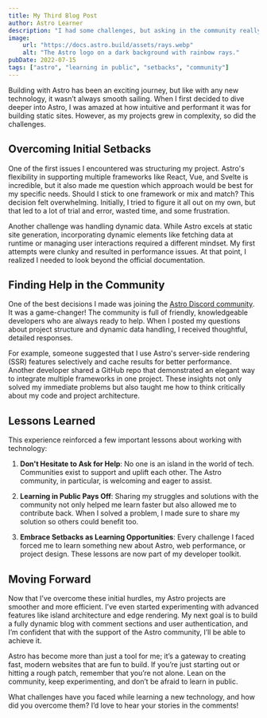 ```yaml
---
title: My Third Blog Post
author: Astro Learner
description: "I had some challenges, but asking in the community really helped!"
image:
    url: "https://docs.astro.build/assets/rays.webp"
    alt: "The Astro logo on a dark background with rainbow rays."
pubDate: 2022-07-15
tags: ["astro", "learning in public", "setbacks", "community"]
---
```


Building with Astro has been an exciting journey, but like with any new technology, it wasn’t always smooth sailing. When I first decided to dive deeper into Astro, I was amazed at how intuitive and performant it was for building static sites. However, as my projects grew in complexity, so did the challenges.

## Overcoming Initial Setbacks

One of the first issues I encountered was structuring my project. Astro's flexibility in supporting multiple frameworks like React, Vue, and Svelte is incredible, but it also made me question which approach would be best for my specific needs. Should I stick to one framework or mix and match? This decision felt overwhelming. Initially, I tried to figure it all out on my own, but that led to a lot of trial and error, wasted time, and some frustration.

Another challenge was handling dynamic data. While Astro excels at static site generation, incorporating dynamic elements like fetching data at runtime or managing user interactions required a different mindset. My first attempts were clunky and resulted in performance issues. At that point, I realized I needed to look beyond the official documentation.

## Finding Help in the Community

One of the best decisions I made was joining the [Astro Discord community](https://astro.build/chat). It was a game-changer! The community is full of friendly, knowledgeable developers who are always ready to help. When I posted my questions about project structure and dynamic data handling, I received thoughtful, detailed responses.

For example, someone suggested that I use Astro's server-side rendering (SSR) features selectively and cache results for better performance. Another developer shared a GitHub repo that demonstrated an elegant way to integrate multiple frameworks in one project. These insights not only solved my immediate problems but also taught me how to think critically about my code and project architecture.

## Lessons Learned

This experience reinforced a few important lessons about working with technology:

1. **Don't Hesitate to Ask for Help**: No one is an island in the world of tech. Communities exist to support and uplift each other. The Astro community, in particular, is welcoming and eager to assist.

2. **Learning in Public Pays Off**: Sharing my struggles and solutions with the community not only helped me learn faster but also allowed me to contribute back. When I solved a problem, I made sure to share my solution so others could benefit too.

3. **Embrace Setbacks as Learning Opportunities**: Every challenge I faced forced me to learn something new about Astro, web performance, or project design. These lessons are now part of my developer toolkit.

## Moving Forward

Now that I’ve overcome these initial hurdles, my Astro projects are smoother and more efficient. I’ve even started experimenting with advanced features like island architecture and edge rendering. My next goal is to build a fully dynamic blog with comment sections and user authentication, and I’m confident that with the support of the Astro community, I’ll be able to achieve it.

Astro has become more than just a tool for me; it’s a gateway to creating fast, modern websites that are fun to build. If you’re just starting out or hitting a rough patch, remember that you’re not alone. Lean on the community, keep experimenting, and don’t be afraid to learn in public.

What challenges have you faced while learning a new technology, and how did you overcome them? I’d love to hear your stories in the comments!
